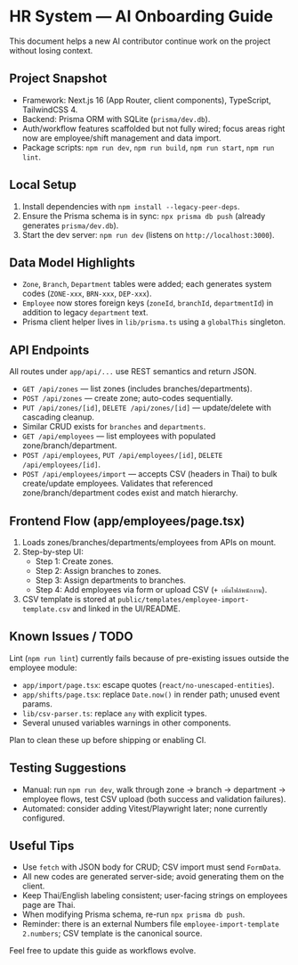 # HR System — AI Onboarding Guide

This document helps a new AI contributor continue work on the project without losing context.

## Project Snapshot

- Framework: Next.js 16 (App Router, client components), TypeScript, TailwindCSS 4.
- Backend: Prisma ORM with SQLite (`prisma/dev.db`).
- Auth/workflow features scaffolded but not fully wired; focus areas right now are employee/shift management and data import.
- Package scripts: `npm run dev`, `npm run build`, `npm run start`, `npm run lint`.

## Local Setup

1. Install dependencies with `npm install --legacy-peer-deps`.
2. Ensure the Prisma schema is in sync: `npx prisma db push` (already generates `prisma/dev.db`).
3. Start the dev server: `npm run dev` (listens on `http://localhost:3000`).

## Data Model Highlights

- `Zone`, `Branch`, `Department` tables were added; each generates system codes (`ZONE-xxx`, `BRN-xxx`, `DEP-xxx`).
- `Employee` now stores foreign keys (`zoneId`, `branchId`, `departmentId`) in addition to legacy `department` text.
- Prisma client helper lives in `lib/prisma.ts` using a `globalThis` singleton.

## API Endpoints

All routes under `app/api/...` use REST semantics and return JSON.

- `GET /api/zones` — list zones (includes branches/departments).
- `POST /api/zones` — create zone; auto-codes sequentially.
- `PUT /api/zones/[id]`, `DELETE /api/zones/[id]` — update/delete with cascading cleanup.
- Similar CRUD exists for `branches` and `departments`.
- `GET /api/employees` — list employees with populated zone/branch/department.
- `POST /api/employees`, `PUT /api/employees/[id]`, `DELETE /api/employees/[id]`.
- `POST /api/employees/import` — accepts CSV (headers in Thai) to bulk create/update employees. Validates that referenced zone/branch/department codes exist and match hierarchy.

## Frontend Flow (app/employees/page.tsx)

1. Loads zones/branches/departments/employees from APIs on mount.
2. Step-by-step UI:
   - Step 1: Create zones.
   - Step 2: Assign branches to zones.
   - Step 3: Assign departments to branches.
   - Step 4: Add employees via form or upload CSV (`+ เพิ่มไฟล์พนักงาน`).
3. CSV template is stored at `public/templates/employee-import-template.csv` and linked in the UI/README.

## Known Issues / TODO

Lint (`npm run lint`) currently fails because of pre-existing issues outside the employee module:

- `app/import/page.tsx`: escape quotes (`react/no-unescaped-entities`).
- `app/shifts/page.tsx`: replace `Date.now()` in render path; unused event params.
- `lib/csv-parser.ts`: replace `any` with explicit types.
- Several unused variables warnings in other components.

Plan to clean these up before shipping or enabling CI.

## Testing Suggestions

- Manual: run `npm run dev`, walk through zone → branch → department → employee flows, test CSV upload (both success and validation failures).
- Automated: consider adding Vitest/Playwright later; none currently configured.

## Useful Tips

- Use `fetch` with JSON body for CRUD; CSV import must send `FormData`.
- All new codes are generated server-side; avoid generating them on the client.
- Keep Thai/English labeling consistent; user-facing strings on employees page are Thai.
- When modifying Prisma schema, re-run `npx prisma db push`.
- Reminder: there is an external Numbers file `employee-import-template 2.numbers`; CSV template is the canonical source.

Feel free to update this guide as workflows evolve.

